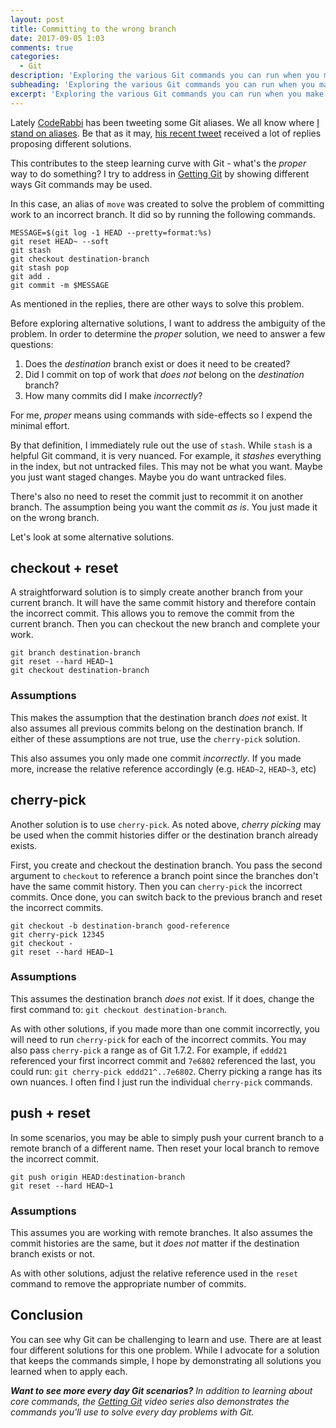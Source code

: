 ```yaml
---
layout: post
title: Committing to the wrong branch
date: 2017-09-05 1:03
comments: true
categories:
  - Git
description: 'Exploring the various Git commands you can run when you make a commit on the wrong branch.'
subheading: 'Exploring the various Git commands you can run when you make a commit on the wrong branch.'
excerpt: 'Exploring the various Git commands you can run when you make a commit on the wrong branch.'
---
```

Lately [CodeRabbi](https://twitter.com/coderabbi) has been tweeting some Git aliases. We all know where [I stand on aliases](https://jason.pureconcepts.net/2017/03/stop-aliasing-core-git-commands/). Be that as it may, [his recent tweet](https://twitter.com/coderabbi/status/904708039533584387) received a lot of replies proposing different solutions.

This contributes to the steep learning curve with Git - what's the _proper_ way to do something? I try to address in [Getting Git](https://gettinggit.com) by showing different ways Git commands may be used.

In this case, an alias of `move` was created to solve the problem of committing work to an incorrect branch. It did so by running the following commands.

```git
MESSAGE=$(git log -1 HEAD --pretty=format:%s)
git reset HEAD~ --soft
git stash
git checkout destination-branch
git stash pop
git add .
git commit -m $MESSAGE
```

As mentioned in the replies, there are other ways to solve this problem.

Before exploring alternative solutions, I want to address the ambiguity of the problem. In order to determine the _proper_ solution, we need to answer a few questions:

1. Does the _destination_ branch exist or does it need to be created?
2. Did I commit on top of work that *does not* belong on the _destination_ branch?
3. How many commits did I make _incorrectly_?

For me, _proper_ means using commands with side-effects so I expend the minimal effort.

By that definition, I immediately rule out the use of `stash`. While `stash` is a helpful Git command, it is very nuanced. For example, it _stashes_ everything in the index, but not untracked files. This may not be what you want. Maybe you just want staged changes. Maybe you do want untracked files.

There's also no need to reset the commit just to recommit it on another branch. The assumption being you want the commit _as is_. You just made it on the wrong branch.

Let's look at some alternative solutions.

## checkout + reset
A straightforward solution is to simply create another branch from your current branch. It will have the same commit history and therefore contain the incorrect commit. This allows you to remove the commit from the current branch. Then you can checkout the new branch and complete your work.

```git
git branch destination-branch
git reset --hard HEAD~1
git checkout destination-branch
```

### Assumptions
This makes the assumption that the destination branch *does not* exist. It also assumes all previous commits belong on the destination branch. If either of these assumptions are not true, use the `cherry-pick` solution.

This also assumes you only made one commit _incorrectly_. If you made more, increase the relative reference accordingly (e.g. `HEAD~2`, `HEAD~3`, etc)

## cherry-pick
Another solution is to use `cherry-pick`. As noted above, _cherry picking_ may be used when the commit histories differ or the destination branch already exists.

First, you create and checkout the destination branch. You pass the second argument to `checkout` to reference a branch point since the branches don't have the same commit history. Then you can `cherry-pick` the incorrect commits. Once done, you can switch back to the previous branch and reset the incorrect commits.

```git
git checkout -b destination-branch good-reference
git cherry-pick 12345
git checkout -
git reset --hard HEAD~1
```

### Assumptions
This assumes the destination branch *does not* exist. If it does, change the first command to: `git checkout destination-branch`.

As with other solutions, if you made more than one commit incorrectly, you will need to run `cherry-pick` for each of the incorrect commits. You may also pass `cherry-pick` a range as of Git 1.7.2. For example, if `eddd21` referenced your first incorrect commit and `7e6802` referenced the last, you could run: `git cherry-pick eddd21^..7e6802`. Cherry picking a range has its own nuances. I often find I just run the individual `cherry-pick` commands.

## push + reset
In some scenarios, you may be able to simply push your current branch to a remote branch of a different name. Then reset your local branch to remove the incorrect commit.

```git
git push origin HEAD:destination-branch
git reset --hard HEAD~1
```

### Assumptions
This assumes you are working with remote branches. It also assumes the commit histories are the same, but it *does not* matter if the destination branch exists or not.

As with other solutions, adjust the relative reference used in the `reset` command to remove the appropriate number of commits.

## Conclusion
You can see why Git can be challenging to learn and use. There are at least four different solutions for this one problem. While I advocate for a solution that keeps the commands simple, I hope by demonstrating all solutions you learned when to apply each.

_**Want to see more every day Git scenarios?** In addition to learning about core commands, the [Getting Git](https://gettinggit.com) video series also demonstrates the commands you'll use to solve every day problems with Git._
